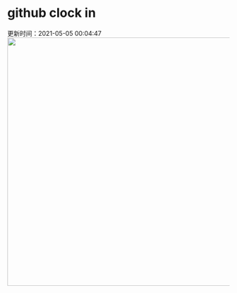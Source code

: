 # github clock in
更新时间：2021-05-05 00:04:47
 <img style="-webkit-user-select: none;margin: auto;cursor: zoom-in;" src="https://cn.bing.com/th?id=OHR.Cholula_ZH-CN9284459784_1920x1080.jpg&rf=LaDigue_1920x1080.jpg&pid=hp" width="1004" height="564"> 